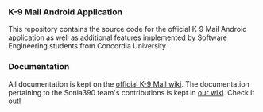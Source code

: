 ### K-9 Mail Android Application

This repository contains the source code for the official K-9 Mail Android application as well as additional features implemented by Software Engineering students from Concordia University.


### Documentation

All documentation is kept on the [official K-9 Mail wiki](https://k9mail.github.io/documentation.html). The documentation pertaining to the Sonia390 team's contributions is kept in [our wiki](https://github.com/LineG/Sonia390/wiki). Check it out!
